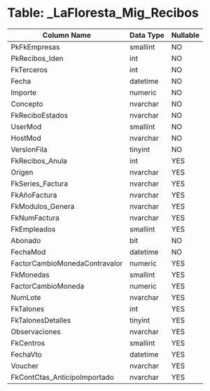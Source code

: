 # Table: _LaFloresta_Mig_Recibos

| Column Name | Data Type | Nullable |
|-------------|-----------|----------|
| PkFkEmpresas | smallint | NO |
| PkRecibos_Iden | int | NO |
| FkTerceros | int | NO |
| Fecha | datetime | NO |
| Importe | numeric | NO |
| Concepto | nvarchar | NO |
| FkReciboEstados | nvarchar | NO |
| UserMod | smallint | NO |
| HostMod | nvarchar | NO |
| VersionFila | tinyint | NO |
| FkRecibos_Anula | int | YES |
| Origen | nvarchar | YES |
| FkSeries_Factura | nvarchar | YES |
| FkAñoFactura | nvarchar | YES |
| FkModulos_Genera | nvarchar | YES |
| FkNumFactura | nvarchar | YES |
| FkEmpleados | smallint | YES |
| Abonado | bit | NO |
| FechaMod | datetime | NO |
| FactorCambioMonedaContravalor | numeric | YES |
| FkMonedas | smallint | YES |
| FactorCambioMoneda | numeric | YES |
| NumLote | nvarchar | YES |
| FkTalones | int | YES |
| FkTalonesDetalles | tinyint | YES |
| Observaciones | nvarchar | YES |
| FkCentros | smallint | YES |
| FechaVto | datetime | YES |
| Voucher | nvarchar | YES |
| FkContCtas_AnticipoImportado | nvarchar | YES |
